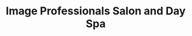 ---
title: "Image Professionals Salon and Day Spa"
url: /east-syracuse/image-professionals-salon-and-day-spa/
shop: Friseur
---